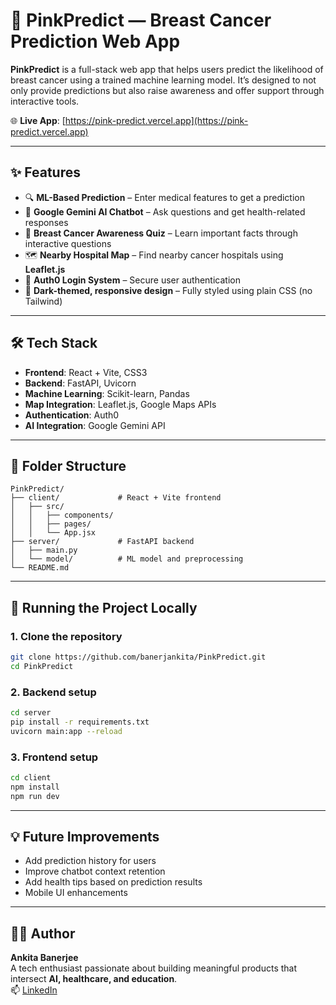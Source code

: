 # 🎀 PinkPredict — Breast Cancer Prediction Web App

**PinkPredict** is a full-stack web app that helps users predict the likelihood of breast cancer using a trained machine learning model. It’s designed to not only provide predictions but also raise awareness and offer support through interactive tools.

🌐 **Live App**: [https://pink-predict.vercel.app](https://pink-predict.vercel.app)

---

## ✨ Features

- 🔍 **ML-Based Prediction** – Enter medical features to get a prediction  
- 🧠 **Google Gemini AI Chatbot** – Ask questions and get health-related responses  
- 🧾 **Breast Cancer Awareness Quiz** – Learn important facts through interactive questions  
- 🗺️ **Nearby Hospital Map** – Find nearby cancer hospitals using **Leaflet.js**  
- 🔐 **Auth0 Login System** – Secure user authentication  
- 🎨 **Dark-themed, responsive design** – Fully styled using plain CSS (no Tailwind)  

---

## 🛠️ Tech Stack

- **Frontend**: React + Vite, CSS3  
- **Backend**: FastAPI, Uvicorn  
- **Machine Learning**: Scikit-learn, Pandas  
- **Map Integration**: Leaflet.js, Google Maps APIs  
- **Authentication**: Auth0  
- **AI Integration**: Google Gemini API  

---

## 📁 Folder Structure

```
PinkPredict/
├── client/             # React + Vite frontend
│   ├── src/
│   │   ├── components/
│   │   ├── pages/
│   │   └── App.jsx
├── server/             # FastAPI backend
│   ├── main.py
│   └── model/          # ML model and preprocessing
└── README.md
```

---

## 🧪 Running the Project Locally

### 1. Clone the repository

```bash
git clone https://github.com/banerjankita/PinkPredict.git
cd PinkPredict
```

### 2. Backend setup

```bash
cd server
pip install -r requirements.txt
uvicorn main:app --reload
```

### 3. Frontend setup

```bash
cd client
npm install
npm run dev
```

---

## 💡 Future Improvements

- Add prediction history for users  
- Improve chatbot context retention  
- Add health tips based on prediction results  
- Mobile UI enhancements  

---

## 🙋‍♀️ Author

**Ankita Banerjee**  
A tech enthusiast passionate about building meaningful products that intersect **AI, healthcare, and education**.  
📫 [LinkedIn](https://www.linkedin.com/in/ankita-banerjee-0ab30328b)

